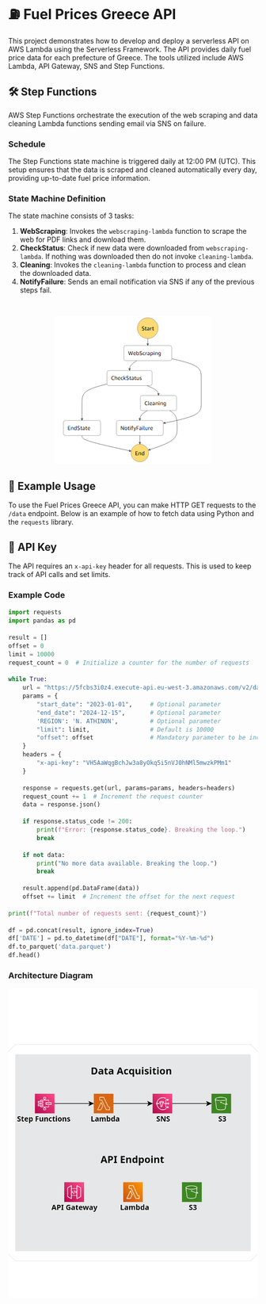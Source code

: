 # ⛽ Fuel Prices Greece API

This project demonstrates how to develop and deploy a serverless API on AWS Lambda using the Serverless Framework. The API provides daily fuel price data for each prefecture of Greece. The tools utilized include AWS Lambda, API Gateway, SNS and Step Functions.

## 🛠️ Step Functions

AWS Step Functions orchestrate the execution of the web scraping and data cleaning Lambda functions sending email via SNS on failure. 

### Schedule

The Step Functions state machine is triggered daily at 12:00 PM (UTC). This setup ensures that the data is scraped and cleaned automatically every day, providing up-to-date fuel price information.

### State Machine Definition

The state machine consists of 3 tasks:
1. **WebScraping**: Invokes the `webscraping-lambda` function to scrape the web for PDF links and download them.
2. **CheckStatus**: Check if new data were downloaded from `webscraping-lambda`. If nothing was downloaded then do not invoke `cleaning-lambda`. 
3. **Cleaning**: Invokes the `cleaning-lambda` function to process and clean the downloaded data.
4. **NotifyFailure**: Sends an email notification via SNS if any of the previous steps fail.

<br>

<p align="center">
    <img src="https://github.com/emvouvakis/FuelPricesGreeceAPI/blob/main/imgs/step_function.png?raw=true" alt="definition">
</p>

## 🧪 Example Usage

To use the Fuel Prices Greece API, you can make HTTP GET requests to the `/data` endpoint. Below is an example of how to fetch data using Python and the `requests` library.

## 🔑 API Key

The API requires an `x-api-key` header for all requests. This is used to keep track of API calls and set limits.

### Example Code

```python
import requests
import pandas as pd

result = []
offset = 0
limit = 10000
request_count = 0  # Initialize a counter for the number of requests

while True:
    url = "https://5fcbs3i0z4.execute-api.eu-west-3.amazonaws.com/v2/data"
    params = {
        "start_date": "2023-01-01",     # Optional parameter
        "end_date": "2024-12-15",       # Optional parameter
        'REGION': 'N. ATHINON',         # Optional parameter
        "limit": limit,                 # Default is 10000
        "offset": offset                # Mandatory parameter to be incremented
    }
    headers = {
        "x-api-key": "VH5AaWqgBchJw3a8yOkq5i5nVJ0hNMl5mwzkPMm1"
    }

    response = requests.get(url, params=params, headers=headers)
    request_count += 1  # Increment the request counter
    data = response.json()
    
    if response.status_code != 200:
        print(f"Error: {response.status_code}. Breaking the loop.")
        break

    if not data:
        print("No more data available. Breaking the loop.")
        break
    
    result.append(pd.DataFrame(data))
    offset += limit  # Increment the offset for the next request

print(f"Total number of requests sent: {request_count}")

df = pd.concat(result, ignore_index=True)
df['DATE'] = pd.to_datetime(df["DATE"], format="%Y-%m-%d")
df.to_parquet('data.parquet')
df.head()
```
### Architecture Diagram

<p align="center">
    <img src="https://github.com/emvouvakis/FuelPricesGreeceAPI/blob/main/imgs/architecture_diagram.png?raw=true" alt="definition">
</p>